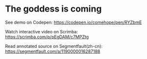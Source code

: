 # The goddess is coming

See demo on Codepen: https://codepen.io/comehope/pen/RYZbmE

Watch interactive video on Scrimba: https://scrimba.com/p/pEgDAM/c7MPZtg

Read annotated source on Segmentfault(zh-cn): https://segmentfault.com/a/1190000016287188